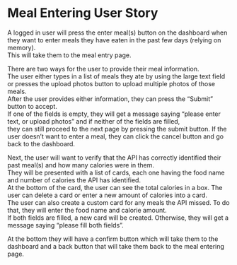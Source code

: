 # Meal Entering User Story

A logged in user will press the enter meal(s) button on the dashboard when they want to enter meals they have eaten in the past few days (relying on memory).  
This will take them to the meal entry page.  
  
There are two ways for the user to provide their meal information.  
The user either types in a list of meals they ate by using the large text field or presses the upload photos button to upload multiple photos of those meals.  
After the user provides either information, they can press the “Submit” button to accept.  
If one of the fields is empty, they will get a message saying “please enter text, or upload photos” and if neither of the fields are filled,  
they can still proceed to the next page by pressing the submit button. If the user doesn’t want to enter a meal, they can click the cancel button and go back to the dashboard.  
  
Next, the user will want to verify that the API has correctly identified their past meal(s) and how many calories were in them.  
They will be presented with a list of cards, each one having the food name and number of calories the API has identified.  
At the bottom of the card, the user can see the total calories in a box. The user can delete a card or enter a new amount of calories into a card.  
The user can also create a custom card for any meals the API missed. To do that, they will enter the food name and calorie amount.  
If both fields are filled, a new card will be created. Otherwise, they will get a message saying “please fill both fields”.  
  
At the bottom they will have a confirm button which will take them to the dashboard and a back button that will take them back to the meal entering page.

